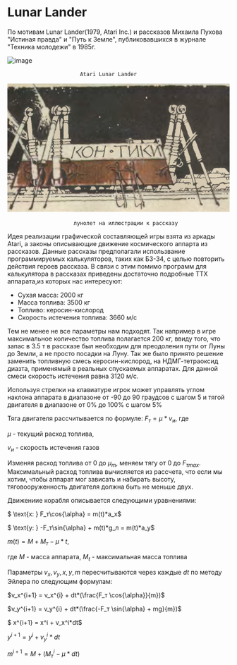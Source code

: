 # Lunar Lander

По мотивам Lunar Lander(1979, Atari Inc.) и рассказов Михаила Пухова "Истиная правда" и "Путь к Земле", публиковавшихся в журнале "Техника молодежи" в 1985г.


![image](https://upload.wikimedia.org/wikipedia/en/9/9f/Lunar_Lander.png)

                           Atari Lunar Lander

![image](kon-tiki.png)

                         лунолет на иллюстрации к рассказу

Идея реализации графической составляющей игры взята из аркады Atari, а законы описывающие движение космического аппарта из рассказов. Данные рассказы предполагали использвание программируемых калькуляторов, таких как Б3-34, с целью повторить действия героев рассказа. В связи с этим помимо программ для калькулятора в рассказах приведены достаточно подробные ТТХ аппарата,из которых нас интересуют:

* Сухая масса: 2000 кг
* Масса топлива: 3500 кг
* Топливо: керосин-кислород
* Скорость истечения топлива: 3660 м/с

Тем не менее не все параметры нам подходят. Так например в игре максимальное количество топлива полагается 200 кг, ввиду того, что запас в 3.5 т в рассказе был необходим для преодоления пути от Луны до Земли, а не просто посадки на Луну. Так же было принято решение заменить топливную смесь керосин-кислород, на НДМГ-тетраоксид диазта, применямый в реальных спускаемых аппаратах. Для данной смеси скорость истечения равна 3120 м/с.

Используя стрелки на клавиатуре игрок может управлять углом наклона аппарата в диапазоне от -90 до 90 граудсов с шагом 5 и тягой двигателя в диапазоне от 0% до 100% с шагом 5%

Тяга двигателя рассчитывается по формуле: $F_т = \mu * v_и$,  где 

$\mu$ - текущий расход топлива,

$v_и$ - скорость истечения газов

Изменяя расход топлива от 0 до $\mu_m$, меняем тягу от 0 до $F_{тmax}$.
Максимальный расход топлива вычисляется из рассчета, что если мы хотим, чтобы аппарат мог зависать и набирать высоту, тяговооруженность двигателя должна быть не меньше двух.

Движениие корабля описывается следующими уравнениями:

$ \text{x: } F_т\cos{\alpha} = m(t)*a_x$

$ \text{y: } -F_т\sin{\alpha} + m(t)*g_л = m(t)*a_y$

$m(t) = M + M_т - \mu*t$,

где $M$ - масса аппарата, $M_t$ - максимальная масса топлива

Параметры $v_x, v_y, x, y, m$ пересчитываются через каждые $dt$ по методу Эйлера по следующим формулам:

$v_x^{i+1} = v_x^{i} + dt*(\frac{F_т  \cos{\alpha}}{m})$

$v_y^{i+1} = v_y^{i} + dt*(\frac{-F_т  \sin{\alpha} + mg}{m})$

$ x^{i+1} = x^i + v_x^i*dt$

$y^{i+1} = y^i + v_y^i*dt$

$m^{i+1} = M + (M_т^i -\mu*dt)$ 

